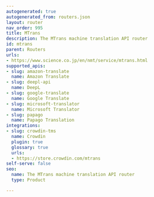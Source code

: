 ```yaml
---
autogenerated: true
autogenerated_from: routers.json
layout: router
nav_order: 995
title: MTrans
description: The MTrans machine translation API router
id: mtrans
parent: Routers
urls:
- https://www.science.co.jp/en/nmt/service/mtrans.html
supported_apis:
- slug: amazon-translate
  name: Amazon Translate
- slug: deepl-api
  name: DeepL
- slug: google-translate
  name: Google Translate
- slug: microsoft-translator
  name: Microsoft Translator
- slug: papago
  name: Papago Translation
integrations:
- slug: crowdin-tms
  name: Crowdin
  plugin: true
  glossary: true
  urls:
  - https://store.crowdin.com/mtrans
self-serve: false
seo:
  name: The MTrans machine translation API router
  type: Product

---
```


